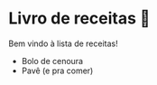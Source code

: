 # Livro de receitas :fork_and_knife:

Bem vindo à lista de receitas!

* Bolo de cenoura
* Pavê (e pra comer)

